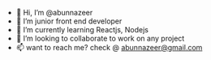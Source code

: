 - 👋 Hi, I’m @abunnazeer
- 👀 I’m junior front end developer
- 🌱 I’m currently learning Reactjs, Nodejs
- 💞️ I’m looking to collaborate to work on any project
- 📫 want to reach me? check @ abunnazeer@gmail.com

<!---
abunnazeer/abunnazeer is a ✨ special ✨ repository because its `README.md` (this file) appears on your GitHub profile.
You can click the Preview link to take a look at your changes.
--->
